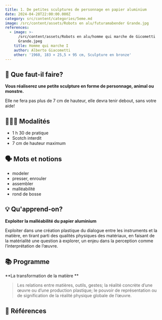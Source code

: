 ```yaml
---
title: 1. De petites sculptures de personnage en papier aluminium
date: 2024-04-28T22:00:00.000Z
category: src/content/categories/5eme.md
image: /src/content/assets/Robots en alu/futuramabender Grande.jpg
references:
  - image: >-
      /src/content/assets/Robots en alu/homme qui marche de Gicometti
      Grande.jpeg
    title: Homme qui marche I
    author: Alberto Giacometti
    other: '1960, 183 × 25,5 × 95 cm, Sculpture en bronze'
---
```


## 🧐 Que faut-il faire?

**Vous réaliserez une petite sculpture en forme de personnage, animal ou monstre.**

Elle ne fera pas plus de 7 cm de hauteur, elle devra tenir debout, sans votre aide!

## 👩🏼‍🏫 Modalités

* 1 h 30 de pratique
* Scotch interdit
* 7 cm de hauteur maximum

## 🗣 Mots et notions

* modeler
* presser, enrouler
* assembler
* malléabilité
* rond de bosse

## 💡 Qu'apprend-on?

**Exploiter la malléabilité du papier aluminium**

Exploiter dans une création plastique du dialogue entre les instruments et la matière, en tirant parti des qualités physiques des matériaux, en faisant de la matérialité une question à explorer, un enjeu dans la perception comme l’interprétation de l’œuvre.

## 📚 Programme

\*\*La transformation de la matière \*\*

> Les relations entre matières, outils, gestes; la réalité concrète d’une œuvre ou d’une production plastique; le pouvoir de représentation ou de signification de la réalité physique globale de l’œuvre.

## 👀 Références
